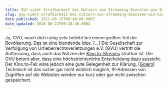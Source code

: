 ```yaml
---
title: GVU sieht Strafbarkeit bei Nutzern von Streaming-Diensten wie Kino.to
slug: gvu-sieht-strafbarkeit-bei-nutzern-von-streaming-diensten-wie-kino-to
date_published: 2011-06-15T08:40:06.000Z
date_updated: 2018-08-22T09:38:36.000Z
---
```


Ja, GVU, mach dich ruhig sehr beliebt bei einem großen Teil der Bevölkerung. Das ist eine blendende Idee. [...] Die Gesellschaft zur Verfolgung von Urheberrechtsverletzungen e.V. (GVU) vertritt die Auffassung, dass auch das Nutzen der [Kino.to-Streams](__GHOST_URL__/kino-to-von-der-polizei-geschlossen/) strafbar ist. Die GVU betont aber, dass eine höchstrichterliche  Entscheidung dazu aussteht. Der Kino.to-Fall wäre jedoch eine gute  Gelegenheit zur Klärung. [[Golem](http://www.golem.de/1106/84149.html)] Technisch ist das sicher gar nicht wirklich möglich, IP-Adressen von Zugriffen auf die Websites werden nur kurz oder gar nicht zwischen gespeichert.
